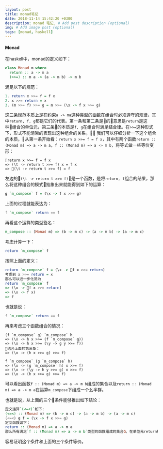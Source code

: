 ```yaml
---
layout: post
title: monad笔记
date: 2018-11-14 15:42:20 +0300
description: monad 笔记. # Add post description (optional)
img: # Add image post (optional)
tags: [monad, haskell]
---
```


#### Monad
在haskell中，monad的定义如下：
```haskell
class Monad m where
  return :: a -> m a
  (>>=) :: m a -> (a -> m b) -> m b
```

满足以下的规范：
 ```haskell
 1. return x >>= f = f x
 2. x >>= return = x 
 3. (m >>= f) >>= g = m >>= (\x -> f x >>= g)
 ```


这三条规范本质上是在约束`a -> ma`这种类型的函数在组合时必须遵守的规律，其中`return, f, g`都是它们的代表。第一条和第二条是的意思是`return`是这种组合的单位元，第三条的本质是`f, g`在组合时满足结合律。在`>>=`这种形式下，形式不能清晰的表现出这种组合的关系。
我们可以仔细分析一下这个组合的本质，从第一条开始看：`return x >>= f = f x`，其中有两个函数`return :: (Monad m) => a -> m a`，`f :: (Monad m) => a -> m b`，将等式做一些等价变形：
```
return x >>= f = f x 
=> (\t -> return t >>= f) x = f x 
=> (\t -> return t >>= f) = f
```
左边的`(\t -> return t >>= f)`是一个函数，是将`return, f`组合的结果，那么将这种组合的模式抽象出来就能得到如下的运算：
```haskell
g `m_compose` f = (\x -> f x >>= g)
```
上面的过程就能表达为：
```haskell
f `m_compose` return == f
```
再看这个运算的类型签名：
```haskell
m_compose :: (Monad m) => (b -> m c) -> (a -> m b) -> (a -> m c)
```

考虑计算一下：
```haskell
return `m_compose` f 
```
按照上面的定义：
```haskell
return `m_compose` f = (\x -> f x >>= return)
考虑到 x >>= return = x 
那么可以进一步化简为
return `m_compose` f 
=> (\x -> f x >>= return) 
=> (\x -> f x) 
=> f
```
也就是说：
```haskell
f `m_compose` return == f
```

再来考虑三个函数组合的情况：
```
(f `m_compose` g) `m_compose` h
=> (\x -> h x >>= (f `m_compose` g))
=> (\x -> h x >>= (\y -> g y >>= f))
结合上面的第三条：
=> (\x -> (h x >>= g) >>= f)

f `m_compose` (g `m_compose` h)
=> (\x -> (g `m_compose` h) x >>= f)
=> (\x -> (\y -> h y >>= g) x >>= f)
=> (\x -> (h x >>= g) >>= f)
```

可以看出函数`f :: (Monad m) => a -> m b`组成的集合以及`return :: (Monad m) => a -> m a`在运算`m_compose`下组成一个幺半群。

也就是说，从上面的三个条件能够推出如下结论：
```haskell
定义运算`(<=<)`如下：
(<=<) :: (Monad m) => (b -> m c) -> (a -> m b) -> (a -> m c)
(<=<) g f = (\x -> f x >>= g)
定义函数如下：
return :: (Monad m) => a -> m a
那么所有满足`f :: (Monad m) => a -> m b`类型的函数组成的集合G，在单位元return和运算(<=<)下组成一个幺半群。
```

容易证明这个条件和上面的三个条件等价。